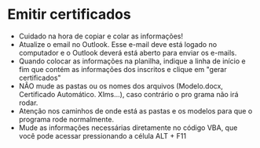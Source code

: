 # Emitir certificados

- Cuidado na hora de copiar e colar as informações!												
- Atualize o email no Outlook. Esse e-mail deve está logado no computador e o Outlook deverá está aberto para enviar os e-mails.				
- Quando colocar as informações na planilha, indique a linha de início e fim que contém as informações dos inscritos e clique em "gerar certificados"		
- NÃO mude as pastas ou os nomes dos arquivos (Modelo.docx, Certificado Automático. Xlms...), caso contrário o pro grama não irá rodar.
- Atenção nos caminhos de onde está as pastas e os modelos para que o programa rode normalmente.
- Mude as informações necessárias diretamente no código VBA, que você pode acessar pressionando a célula ALT + F11 
